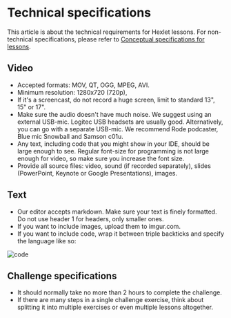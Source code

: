# Technical specifications

This article is about the technical requirements for Hexlet lessons. For non-technical specifications, please refer to [Conceptual specifications for lessons](conceptual-specifications.md).

## Video

* Accepted formats: MOV, QT, OGG, MPEG, AVI.
* Minimum resolution: 1280x720 (720p),﻿
* If it's a screencast, do not record a huge screen, limit to standard 13", 15" or 17".
* Make sure the audio doesn't have much noise. We suggest using an external USB-mic. Logitec USB headsets are usually good. Alternatively, you can go with a separate USB-mic. We recommend Rode podcaster, Blue mic Snowball and Samson c01u﻿.
* Any text, including code that you might show in your IDE, should be large enough to see. Regular font-size for programming is not large enough for video, so make sure you increase the font size.
* Provide all source files: video, sound (if recorded separately), slides (PowerPoint, Keynote or Google Presentations), images.

## Text

* Our editor accepts markdown. Make sure your text is finely formatted. Do not use header 1 for headers, only smaller ones.
* If you want to include images, upload them to imgur.com.
* If you want to include code, wrap it between triple backticks and specify the language like so:

![code](http://i.imgur.com/ANqhnSk.png)

## Challenge specifications

* It should normally take no more than 2 hours to complete the challenge.
* If there are many steps in a single challenge exercise, think about splitting it into multiple exercises or even multiple lessons altogether.
